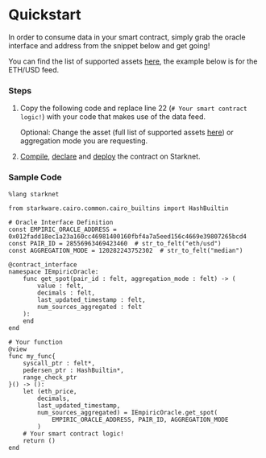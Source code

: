 # Quickstart

In order to consume data in your smart contract, simply grab the oracle interface and address from the snippet below and get going!

You can find the list of supported assets [here](using-empiric/supported-assets.md), the example below is for the ETH/USD feed.

### Steps

1.  Copy the following code and replace line 22 (`# Your smart contract logic!`) with your code that makes use of the data feed.

    Optional: Change the asset (full list of supported assets [here](using-empiric/supported-assets.md)) or aggregation mode you are requesting.
2. [Compile](https://starknet.io/docs/hello\_starknet/intro.html#compile-the-contract), [declare](https://starknet.io/docs/hello\_starknet/intro.html#declare-the-contract-on-the-starknet-testnet) and [deploy](https://starknet.io/docs/hello\_starknet/intro.html#deploy-the-contract-on-the-starknet-testnet) the contract on Starknet.

### Sample Code

```
%lang starknet

from starkware.cairo.common.cairo_builtins import HashBuiltin

# Oracle Interface Definition
const EMPIRIC_ORACLE_ADDRESS = 0x012fadd18ec1a23a160cc46981400160fbf4a7a5eed156c4669e39807265bcd4
const PAIR_ID = 28556963469423460  # str_to_felt("eth/usd")
const AGGREGATION_MODE = 120282243752302  # str_to_felt("median")

@contract_interface
namespace IEmpiricOracle:
    func get_spot(pair_id : felt, aggregation_mode : felt) -> (
        value : felt,
        decimals : felt,
        last_updated_timestamp : felt,
        num_sources_aggregated : felt
    ):
    end
end

# Your function
@view
func my_func{
    syscall_ptr : felt*,
    pedersen_ptr : HashBuiltin*,
    range_check_ptr
}() -> ():
    let (eth_price,
        decimals,
        last_updated_timestamp,
        num_sources_aggregated) = IEmpiricOracle.get_spot(
            EMPIRIC_ORACLE_ADDRESS, PAIR_ID, AGGREGATION_MODE
        )
    # Your smart contract logic!
    return ()
end
```
